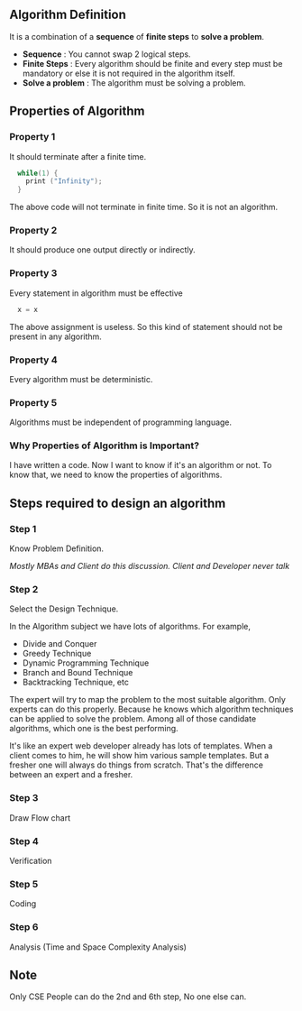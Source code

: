 ## Algorithm Definition

It is a combination of a **sequence** of **finite steps** to **solve a
problem**.

- **Sequence** : You cannot swap 2 logical steps.
- **Finite Steps** : Every algorithm should be finite and every step must be
mandatory or else it is not required in the algorithm itself.
- **Solve a problem** : The algorithm must be solving a problem.

## Properties of Algorithm

### Property 1

It should terminate after a finite time.
```c
  while(1) {
    print ("Infinity");
  }
```
The above code will not terminate in finite time. So it is not an
algorithm.

### Property 2

It should produce one output directly or indirectly.

### Property 3

Every statement in algorithm must be effective

```c
  x = x
```

The above assignment is useless. So this kind of statement should not be
present in any algorithm.

### Property 4

Every algorithm must be deterministic.

### Property 5

Algorithms must be independent of programming language.

### Why Properties of Algorithm is Important?

I have written a code. Now I want to know if it's an algorithm or not.
To know that, we need to know the properties of algorithms.

## Steps required to design an algorithm

### Step 1

Know Problem Definition.

*Mostly MBAs and Client do this discussion. Client and
Developer never talk*

### Step 2

Select the Design Technique.

In the Algorithm subject we have lots of algorithms.
For example,

-   Divide and Conquer
-   Greedy Technique
-   Dynamic Programming Technique
-   Branch and Bound Technique
-   Backtracking Technique, etc

The expert will try to map the problem to the most suitable algorithm.
Only experts can do this properly. Because he knows which algorithm
techniques can be applied to solve the problem. Among all of those
candidate algorithms, which one is the best performing.

It\'s like an expert web developer already has lots of templates. When a
client comes to him, he will show him various sample templates. But a
fresher one will always do things from scratch. That\'s the difference
between an expert and a fresher.

### Step 3

Draw Flow chart

### Step 4

Verification

### Step 5

Coding

### Step 6

Analysis (Time and Space Complexity Analysis)

## Note

Only CSE People can do the 2nd and 6th step, No one else can.